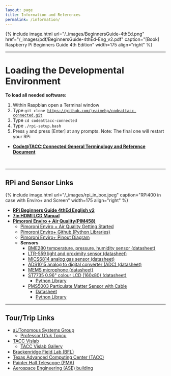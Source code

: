 ```yaml
---
layout: page
title: Information and References
permalink: /information/
---
```

{% include image.html url="/_images/BeginnersGuide-4thEd.png" href="/_images/pdf/BeginnersGuide-4thEd-Eng_v2.pdf" caption="[Book] Raspberry Pi Beginners Guide 4th Edition" width=175 align="right" %}

---
# Loading the Developmental Environment

**To load all needed software:**
1. Within Raspbian open a Terminal window
2. Type <code>git clone https://github.com/jeaimehp/codeattacc-connected.git</code>
3. Type <code>cd codeattacc-connected</code>
4. Type <code>./rpi-setup.bash</code>
5. Press <code>y</code> and press [Enter] at any prompts. Note: The final one will restart your RPi

* **[Code@TACC:Connected General Terminology and Reference Document](/_images/pdf/Reference%20Document%20Connected.pdf)**
<br>

---

## RPi and Sensor Links

{% include image.html url="/_images/rpi_in_box.jpeg" caption="RPi400 in case with Enviro+ and Screen" width=175 align="right" %}

* **[RPi Beginners Guide 4thEd English v2](/_images/pdf/BeginnersGuide-4thEd-Eng_v2.pdf)**
* **[7in HDMI LCD Manual](/_images/pdf/7in-HDMI-LCD%20Manual.pdf)**
* **[Pimoroni Enviro + Air Quality(PIM458)](https://shop.pimoroni.com/products/enviro?variant=31155658457171)**
  * [Pimoroni Enviro + Air Quality Getting Started](/_images/pdf/Getting%20Started%20with%20EnviroPlus.pdf)
  * [Pimoroni Enviro+ Github (Python Libraries)](https://github.com/pimoroni/enviroplus-python)
  * [Pimoroni Enviro+ Pinout Diagram](https://pinout.xyz/pinout/enviro_plus)
  * **Sensors**
    * [BME280 temperature, pressure, humidity sensor (datasheet)](https://ae-bst.resource.bosch.com/media/_tech/media/datasheets/BST-BME280-DS002.pdf)
    * [LTR-559 light and proximity sensor (datasheet)](http://optoelectronics.liteon.com/upload/download/ds86-2013-0003/ltr-559als-01_ds_v1.pdf)
    * [MICS6814 analog gas sensor (datasheet)](https://www.sgxsensortech.com/content/uploads/2015/02/1143_Datasheet-MiCS-6814-rev-8.pdf)
    * [ADS1015 analog to digital converter (ADC) (datasheet)](https://www.ti.com/lit/ds/symlink/ads1015.pdf)
    * [MEMS microphone (datasheet)](https://media.digikey.com/pdf/Data%20Sheets/Knowles%20Acoustics%20PDFs/SPH0645LM4H-B.pdf)
    * [ST7735 0.96" colour LCD (160x80) (datasheet)](https://www.displayfuture.com/Display/datasheet/controller/ST7735.pdf)
      * [Python Library](https://github.com/pimoroni/st7735-python)
    * [PMS5003 Particulate Matter Sensor with Cable](https://shop.pimoroni.com/products/pms5003-particulate-matter-sensor-with-cable?variant=29075640352851)
      * [Datasheet](http://www.aqmd.gov/docs/default-source/aq-spec/resources-page/plantower-pms5003-manual_v2-3.pdf)
      * [Python Library](https://github.com/pimoroni/pms5003-python) 

---
## Tour/Trip Links
* [aUTonomous Systems Group](https://u-t-autonomous.github.io/)
  *  [Professor Ufuk Topcu](https://www.ae.utexas.edu/people/faculty/faculty-directory/topcu)
* [TACC Vislab](https://www.tacc.utexas.edu/vislab)
  * [TACC Vislab Gallery](https://www.tacc.utexas.edu/scientific-visualization-gallery)
* [Brackenridge Field Lab (BFL)](https://bfl.utexas.edu/)
* [Texas Advanced Computing Center (TACC)](https://www.tacc.utexas.edu/)
* [Painter Hall Telescope (PMA)](https://outreach.as.utexas.edu/public/parties.html)
* [Aerospace Engineering (ASE) building](https://www.ae.utexas.edu/about/visit)




